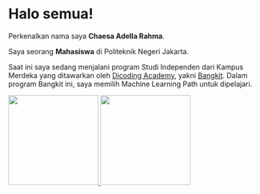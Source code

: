 # Halo semua! 

Perkenalkan nama saya **Chaesa Adella Rahma**.

Saya seorang **Mahasiswa** di Politeknik Negeri Jakarta.

Saat ini saya sedang menjalani program Studi Independen dari Kampus Merdeka yang ditawarkan oleh [Dicoding Academy](https://www.dicoding.com/), yakni [Bangkit](https://www.dicoding.com/programs/bangkit). Dalam program Bangkit ini, saya memilih Machine Learning Path untuk dipelajari.

<p align="left">
<a href="https://github.com/chaesadella">
  <img height="180em" src="https://github-readme-stats-eight-theta.vercel.app/api?username=chaesadella&show_icons=true&theme=algolia&include_all_commits=true&count_private=true"/>
  <img height="180em" src="https://github-readme-stats-eight-theta.vercel.app/api/top-langs/?username=chaesadella&layout=compact&langs_count=8&theme=algolia"/>
</a>
</p>
